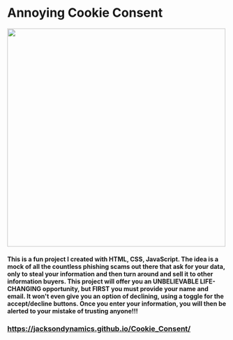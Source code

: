 # Annoying Cookie Consent

<img src="screenshot.png" width="500px">

#### This is a fun project I created with HTML, CSS, JavaScript.  The idea is a mock of all the countless phishing scams out there that ask for your data, only to steal your information and then turn around and sell it to other information buyers.  This project will offer you an UNBELIEVABLE LIFE-CHANGING opportunity, but FIRST you must provide your name and email.  It won't even give you an option of declining, using a toggle for the accept/decline buttons.  Once you enter your information, you will then be alerted to your mistake of trusting anyone!!! 

### https://jacksondynamics.github.io/Cookie_Consent/

